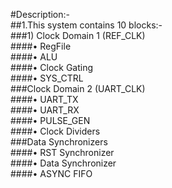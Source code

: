 #Description:-    
##1.This system contains 10 blocks:-       
###1) Clock Domain 1 (REF_CLK)     
####• RegFile     
####• ALU    
####• Clock Gating    
####• SYS_CTRL    
###Clock Domain 2 (UART_CLK)    
####• UART_TX      
####• UART_RX       
####• PULSE_GEN        
####• Clock Dividers      
###Data Synchronizers        
####• RST Synchronizer         
####• Data Synchronizer      
####• ASYNC FIFO       
   

